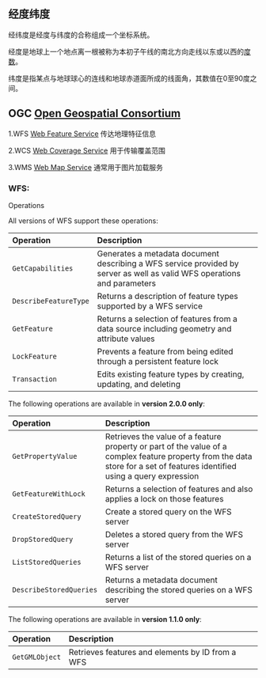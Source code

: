 ## 经度纬度

经纬度是经度与纬度的合称组成一个坐标系统。

经度是地球上一个地点离一根被称为本初子午线的南北方向走线以东或以西的[度数](http://www.baike.com/wiki/度数)。

纬度是指某点与地球球心的连线和地球赤道面所成的线面角，其数值在0至90度之间。

## OGC  [Open Geospatial Consortium](http://www.opengeospatial.org/) 

1.WFS [Web Feature Service](http://www.opengeospatial.org/standards/wfs)  传达地理特征信息

2.WCS [Web Coverage Service](http://www.opengeospatial.org/standards/wcs) 用于传输覆盖范围

3.WMS  [Web Map Service](http://www.opengeospatial.org/standards/wms)  通常用于图片加载服务

### WFS:

Operations

All versions of WFS support these operations:

| Operation             | Description                                                  |
| :-------------------- | :----------------------------------------------------------- |
| `GetCapabilities`     | Generates a metadata document describing a WFS service provided by server as well as valid WFS operations and parameters |
| `DescribeFeatureType` | Returns a description of feature types supported by a WFS service |
| `GetFeature`          | Returns a selection of features from a data source including geometry and attribute values |
| `LockFeature`         | Prevents a feature from being edited through a persistent feature lock |
| `Transaction`         | Edits existing feature types by creating, updating, and deleting |

The following operations are available in **version 2.0.0 only**:

| Operation               | Description                                                  |
| :---------------------- | :----------------------------------------------------------- |
| `GetPropertyValue`      | Retrieves the value of a feature property or part of the value of a complex feature property from the data store for a set of features identified using a query expression |
| `GetFeatureWithLock`    | Returns a selection of features and also applies a lock on those features |
| `CreateStoredQuery`     | Create a stored query on the WFS server                      |
| `DropStoredQuery`       | Deletes a stored query from the WFS server                   |
| `ListStoredQueries`     | Returns a list of the stored queries on a WFS server         |
| `DescribeStoredQueries` | Returns a metadata document describing the stored queries on a WFS server |

The following operations are available in **version 1.1.0 only**:

| Operation      | Description                                      |
| :------------- | :----------------------------------------------- |
| `GetGMLObject` | Retrieves features and elements by ID from a WFS |